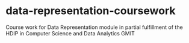 # data-representation-coursework
Course work for Data Representation module in partial fulfillment of the HDIP in Computer Science and Data Analytics GMIT
